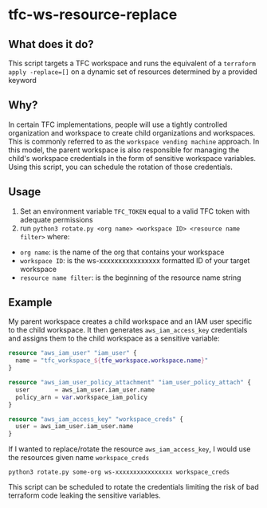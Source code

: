 # tfc-ws-resource-replace
## What does it do?
This script targets a TFC workspace and runs the equivalent of a `terraform apply -replace=[]` on a dynamic set of resources determined by a provided keyword

## Why?
In certain TFC implementations, people will use a tightly controlled organization and workspace to create child organizations and workspaces. This is commonly referred to as the `workspace vending machine` approach.  In this model, the parent workspace is also responsible for managing the child's workspace credentials in the form of sensitive workspace variables.  Using this script, you can schedule the rotation of those credentials.  

## Usage
1. Set an environment variable `TFC_TOKEN` equal to a valid TFC token with adequate permissions
2. run `python3 rotate.py <org name> <workspace ID> <resource name filter>` where:
- `org name`: is the name of the org that contains your workspace
- `workspace ID`: is the ws-xxxxxxxxxxxxxxxx formatted ID of your target workspace
- `resource name filter`: is the beginning of the resource name string

## Example 
My parent workspace creates a child workspace and an IAM user specific to the child workspace.  It then generates `aws_iam_access_key` credentials and assigns them to the child workspace as a sensitive variable:
```terraform
resource "aws_iam_user" "iam_user" {
  name = "tfc_workspace_${tfe_workspace.workspace.name}"
}

resource "aws_iam_user_policy_attachment" "iam_user_policy_attach" {
  user       = aws_iam_user.iam_user.name
  policy_arn = var.workspace_iam_policy
}

resource "aws_iam_access_key" "workspace_creds" {
  user = aws_iam_user.iam_user.name
}
```
If I wanted to replace/rotate the resource `aws_iam_access_key`, I would use the resources given name `workspace_creds`

`python3 rotate.py some-org ws-xxxxxxxxxxxxxxxx workspace_creds`

This script can be scheduled to rotate the credentials limiting the risk of bad terraform code leaking the sensitive variables.